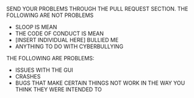 SEND YOUR PROBLEMS THROUGH THE PULL REQUEST SECTION.
THE FOLLOWING ARE NOT PROBLEMS
- SLOOP IS MEAN
- THE CODE OF CONDUCT IS MEAN
- [INSERT INDIVIDUAL HERE] BULLIED ME
- ANYTHING TO DO WITH CYBERBULLYING


THE FOLLOWING ARE PROBLEMS:
- ISSUES WITH THE GUI
- CRASHES
- BUGS THAT MAKE CERTAIN THINGS NOT WORK IN THE WAY YOU THINK THEY WERE INTENDED TO

